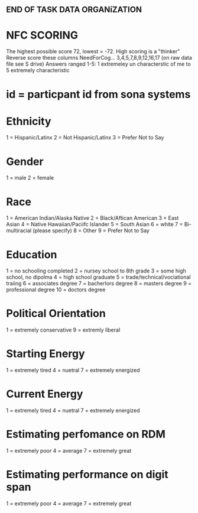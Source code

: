 ## END OF TASK DATA ORGANiZATION ##

# NFC SCORING
The highest possible score 72, lowest = -72. High scoring is a "thinker" 
Reverse score these columns NeedForCog... 3,4,5,7,8,9,12,16,17 (on raw data file see S drive)
Answers ranged 1-5: 1 extremeley un characterstic of me to  5 extremely characteristic

# id = particpant id from sona systems 

# Ethnicity 
1 = Hispanic/Latinx
2 = Not Hispanic/Latinx
3 = Prefer Not to Say

# Gender 
1 = male 
2 = female 

# Race 
1 = American Indian/Alaska Native 
2 = Black/Aftican American 
3 = East Asian 
4 = Native Hawaiian/Paciifc Islander 
5 = South Asian 
6 = white 
7 = Bi-multiracial (please specify)
8 = Other 
9 = Prefer Not to Say 

# Education
1 = no schooling completed 
2 = nursey school to 8th grade 
3 = some high school, no dipolma 
4 = high school graduate
5 = trade/technical/vociational traiing 
6 = associates degree 
7 = bacherlors degree 
8 = masters degree 
9 = professional degree 
10 = doctors degree 

# Political Orientation 
1 = extremely conservative 
9 = extremly liberal 

# Starting Energy 
1 = extremely tired 
4 = nuetral 
7 = extremely energized 

# Current Energy 
1 = extremely tired 
4 = nuetral 
7 = extremely energized 

# Estimating perfomance on RDM
1 = extremely poor 
4 = average 
7 = extremely great 

# Estimating performance on digit span 
1 = extremely poor 
4 = average 
7 = extremely great 
